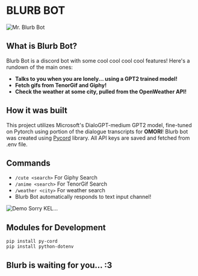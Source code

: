 # BLURB BOT

![Mr. Blurb Bot](https://i.imgur.com/3O99hp0.jpg)

## What is Blurb Bot?
Blurb Bot is a discord bot with some cool cool cool cool features! Here's a rundown of the main ones:
* **Talks to you when you are lonely... using a GPT2 trained model!**
* **Fetch gifs from TenorGif and Giphy!** 
* **Check the weather at some city, pulled from the OpenWeather API!**

## How it was built
This project utilizes Microsoft's DialoGPT-medium GPT2 model, fine-tuned on Pytorch using portion of the dialogue transcripts for **OMORI**!
Blurb bot was created using [Pycord](https://link-url-here.org](https://github.com/Pycord-Development/pycord)) library. All API keys are saved and fetched from .env file.

## Commands
* `/cute <search>` For Giphy Search
* `/anime <search>` For TenorGif Search
* `/weather <city>` For weather search
* Blurb Bot automatically responds to text input channel!

![Demo](https://i.imgur.com/UjAB98T.png)
Sorry KEL...

## Modules for Development
```
pip install py-cord
pip install python-dotenv
```

## Blurb is waiting for you... :3
